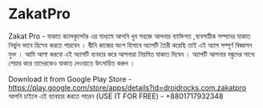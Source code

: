 # ZakatPro
Zakat Pro - যাকাত ক্যালকুলেটর এর মাধ্যমে আপনি খুব সহজে আপনার ব্যাক্তিগত ,ব্যবসায়ীক সম্পদের যাকাত নির্ভুল ভাবে হিসেব করতে পারবেন । দ্বীনি কাজের অংশ হিসাবে অ্যাপটি তৈরী করেছি তাই এই অ্যাপ সম্পূর্ণ বিজ্ঞাপন মুক্ত । আমি আশা করবো এই অ্যাপটি ব্যবহার করে আপনারা নিয়মিত যাকাত দিবেন ।
অ্যাপটি আপনার বন্ধুদের সাথে শেয়ার করে তাদেরকেও যাকাত দেওয়াতে উৎসায়িত করুন ।

Download it from Google Play Store - https://play.google.com/store/apps/details?id=droidrocks.com.zakatpro আপনি চাইলে এই ব্যাবহার করতে পারেন (USE IT FOR FREE)  - +8801717932348 
